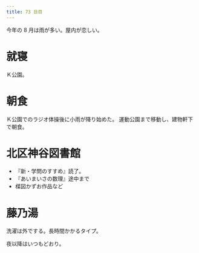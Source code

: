 ```yaml
---
title: 73 日目
---
```


今年の 8 月は雨が多い。屋内が恋しい。

# 就寝

Ｋ公園。

# 朝食

Ｋ公園でのラジオ体操後に小雨が降り始めた。
運動公園まで移動し、建物軒下で朝食。

# 北区神谷図書館

* 『新・学問のすすめ』読了。
* 『あいまいさの数理』途中まで
* 楳図かずお作品など

# 藤乃湯

洗濯は外でする。長時間かかるタイプ。

夜以降はいつもどおり。
